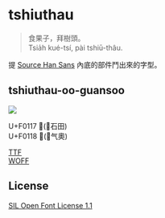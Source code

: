 # tshiuthau
> 食果子，拜樹頭。  
> Tsia̍h kué-tsí, pài tshiū-thâu.

提 [Source Han Sans](https://github.com/adobe-fonts/source-han-sans) 內底的部件鬥出來的字型。

## tshiuthau-oo-guansoo
![](https://github.com/glll4678/tshiuthau/raw/master/tshiuthau-oo-guansoo.png)   

U+F0117 󰄗(⿰石田)  
U+F0118 󰄘(⿹气奧)  

[TTF](https://github.com/glll4678/tshiuthau/raw/master/tshiuthau-oo-guansoo.ttf)  
[WOFF](https://github.com/glll4678/tshiuthau/raw/master/tshiuthau-oo-guansoo.woff)

## License

[SIL Open Font License 1.1](http://scripts.sil.org/OFL)